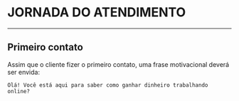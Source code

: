 # JORNADA DO ATENDIMENTO
---

## Primeiro contato

Assim que o cliente fizer o primeiro contato, uma frase motivacional deverá ser envida:

```
Olá! Você está aqui para saber como ganhar dinheiro trabalhando online?
```
